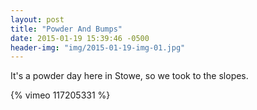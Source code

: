 ```yaml
---
layout: post
title: "Powder And Bumps"
date: 2015-01-19 15:39:46 -0500
header-img: "img/2015-01-19-img-01.jpg"
---
```

It's a powder day here in Stowe, so we took to the slopes. 

{% vimeo 117205331 %}
